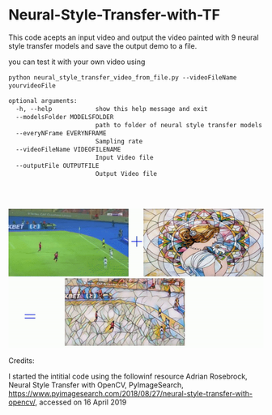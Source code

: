 # Neural-Style-Transfer-with-TF

This code acepts an input video and output the video painted with 9
neural style transfer models and save the output demo to a file. 

you can
test it with your own video using 


```
python neural_style_transfer_video_from_file.py --videoFileName yourvideoFile
```

```
optional arguments:
  -h, --help            show this help message and exit
  --modelsFolder MODELSFOLDER
                        path to folder of neural style transfer models
  --everyNFrame EVERYNFRAME
                        Sampling rate
  --videoFileName VIDEOFILENAME
                        Input Video file
  --outputFile OUTPUTFILE
                        Output Video file




```

![image info](./ezgif.com-gif-maker.gif)

Credits:

I started the  intitial code using the followinf resource 
Adrian Rosebrock, Neural Style Transfer with OpenCV, PyImageSearch, https://www.pyimagesearch.com/2018/08/27/neural-style-transfer-with-opencv/, accessed on 16 April 2019

